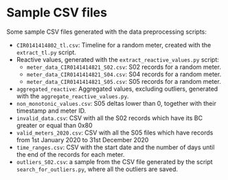 # Sample CSV files

Some sample CSV files generated with the data preprocessing scripts:
- `CIR0141414802_tl.csv`: Timeline for a random meter, created with the `extract_tl.py` script.
- Reactive values, generated with the `extract_reactive_values.py` script:
    - `meter_data_CIR0141414821_S02.csv`: S02 records for a random meter.
    - `meter_data_CIR0141414821_S04.csv`: S04 records for a random meter.
    - `meter_data_CIR0141414821_S05.csv`: S05 records for a random meter.
- `aggregated_reactive`: Aggregated values, excluding outliers, generated with the `aggregate_reactive_values.py`.
- `non_monotonic_values.csv`: S05 deltas lower than 0, together with their timestamp and meter ID.
- `invalid_data.csv`: CSV with all the S02 records which have its BC greater or equal than 0x80
- `valid_meters_2020.csv`: CSV with all the S05 files which have records from 1st January 2020 to 31st December 2020
- `time_ranges.csv`: CSV with the start date and the number of days until the end of the records for each meter.
- `outliers_S02.csv`: a sample from the CSV file generated by the script `search_for_outliers.py`, where all the outliers are saved.
